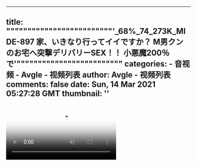 
---
title: """""""""""""""""""""""""'_68%_74_273K_MIDE-897 家、いきなり行ってイイですか？ M男クンのお宅へ突撃デリバリーSEX！！ 小悪魔200％で'"""""""""""""""""""""""""
categories: 
    - 音视频
    - Avgle - 视频列表
author: Avgle - 视频列表
comments: false
date: Sun, 14 Mar 2021 05:27:28 GMT
thumbnail: ''
---

<div>   
<video controls loop poster="https://static-clst.avgle.com/videos/tmb15/500118/1.jpg" src="https://static-clst.avgle.com/videos/tmb15/500118/preview.mp4"></video>  
</div>
            